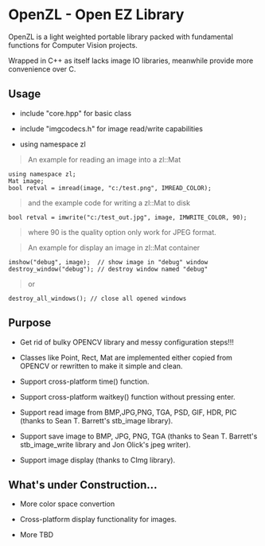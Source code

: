 OpenZL - Open EZ Library
====================================

OpenZL is a light weighted portable library packed with fundamental functions for Computer Vision projects.

Wrapped in C++ as itself lacks image IO libraries, meanwhile provide more convenience over C.

## Usage
* include "core.hpp" for basic class

* include "imgcodecs.h" for image read/write capabilities

* using namespace zl



> An example for reading an image into a zl::Mat

```
using namespace zl;
Mat image;
bool retval = imread(image, "c:/test.png", IMREAD_COLOR);
 ```
 > and the example code for writing a zl::Mat to disk
 
 ```
 bool retval = imwrite("c:/test_out.jpg", image, IMWRITE_COLOR, 90);
 ```
 > where 90 is the quality option only work for JPEG format.
 
 > An example for display an image in zl::Mat container
 
 ```
 imshow("debug", image);  // show image in "debug" window
 destroy_window("debug"); // destroy window named "debug"
 ```
 
 > or
 
 ```
 destroy_all_windows(); // close all opened windows
 ```
 




## Purpose

+ Get rid of bulky OPENCV library and messy configuration steps!!!

+ Classes like Point, Rect, Mat are implemented either copied from OPENCV or rewritten to make it simple and clean.

+ Support cross-platform time() function.

+ Support cross-platform waitkey() function without pressing enter.

+ Support read image from BMP,JPG,PNG, TGA, PSD, GIF, HDR, PIC (thanks to Sean T. Barrett's stb_image library).

+ Support save image to BMP, JPG, PNG, TGA (thanks to Sean T. Barrett's stb_image_write library and Jon Olick's jpeg writer).

+ Support image display (thanks to CImg library).

## What's under Construction...
+ More color space convertion

+ Cross-platform display functionality for images.

+ More TBD